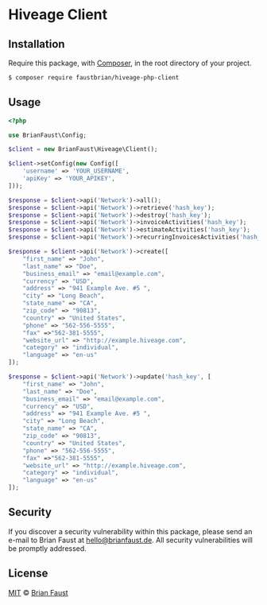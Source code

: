 # Hiveage Client

## Installation

Require this package, with [Composer](https://getcomposer.org/), in the root directory of your project.

``` bash
$ composer require faustbrian/hiveage-php-client
```

## Usage

``` php
<?php

use BrianFaust\Config;

$client = new BrianFaust\Hiveage\Client();

$client->setConfig(new Config([
    'username' => 'YOUR_USERNAME',
    'apiKey' => 'YOUR_APIKEY',
]));

$response = $client->api('Network')->all();
$response = $client->api('Network')->retrieve('hash_key');
$response = $client->api('Network')->destroy('hash_key');
$response = $client->api('Network')->invoiceActivities('hash_key');
$response = $client->api('Network')->estimateActivities('hash_key');
$response = $client->api('Network')->recurringInvoicesActivities('hash_key');

$response = $client->api('Network')->create([
    "first_name" => "John",
    "last_name" => "Doe",
    "business_email" => "email@example.com",
    "currency" => "USD",
    "address" => "941 Example Ave. #5 ",
    "city" => "Long Beach",
    "state_name" => "CA",
    "zip_code" => "90813",
    "country" => "United States",
    "phone" => "562-556-5555",
    "fax" =>"562-381-5555",
    "website_url" => "http://example.hiveage.com",
    "category" => "individual",
    "language" => "en-us"
]);

$response = $client->api('Network')->update('hash_key', [
    "first_name" => "John",
    "last_name" => "Doe",
    "business_email" => "email@example.com",
    "currency" => "USD",
    "address" => "941 Example Ave. #5 ",
    "city" => "Long Beach",
    "state_name" => "CA",
    "zip_code" => "90813",
    "country" => "United States",
    "phone" => "562-556-5555",
    "fax" =>"562-381-5555",
    "website_url" => "http://example.hiveage.com",
    "category" => "individual",
    "language" => "en-us"
]);
```

## Security

If you discover a security vulnerability within this package, please send an e-mail to Brian Faust at hello@brianfaust.de. All security vulnerabilities will be promptly addressed.

## License

[MIT](LICENSE) © [Brian Faust](https://brianfaust.de)
